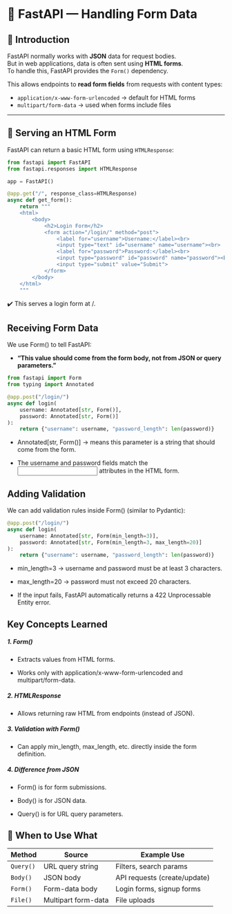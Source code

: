 # 📌 FastAPI — Handling Form Data

## 🔹 Introduction
FastAPI normally works with **JSON** data for request bodies.  
But in web applications, data is often sent using **HTML forms**.  
To handle this, FastAPI provides the `Form()` dependency.  

This allows endpoints to **read form fields** from requests with content types:
- `application/x-www-form-urlencoded` → default for HTML forms  
- `multipart/form-data` → used when forms include files  

---

## 🚀 Serving an HTML Form
FastAPI can return a basic HTML form using `HTMLResponse`:

```python
from fastapi import FastAPI
from fastapi.responses import HTMLResponse

app = FastAPI()

@app.get("/", response_class=HTMLResponse)
async def get_form():
    return """
    <html>
        <body>
            <h2>Login Form</h2>
            <form action="/login/" method="post">
                <label for="username">Username:</label><br>
                <input type="text" id="username" name="username"><br>
                <label for="password">Password:</label><br>
                <input type="password" id="password" name="password"><br><br>
                <input type="submit" value="Submit">
            </form>
        </body>
    </html>
    """
 ```
✔️ This serves a login form at /.

##  Receiving Form Data
We use Form() to tell FastAPI:
* **“This value should come from the form body, not from JSON or query parameters.”**

```python
from fastapi import Form
from typing import Annotated

@app.post("/login/")
async def login(
    username: Annotated[str, Form()], 
    password: Annotated[str, Form()]
):
    return {"username": username, "password_length": len(password)}
```
* Annotated[str, Form()] → means this parameter is a string that should come from the form.

* The username and password fields match the <input name=""> attributes in the HTML form.

## Adding Validation
We can add validation rules inside Form() (similar to Pydantic):

```python
@app.post("/login/")
async def login(
    username: Annotated[str, Form(min_length=3)], 
    password: Annotated[str, Form(min_length=3, max_length=20)]
):
    return {"username": username, "password_length": len(password)}
```
* min_length=3 → username and password must be at least 3 characters.

* max_length=20 → password must not exceed 20 characters.

* If the input fails, FastAPI automatically returns a 422 Unprocessable Entity error.

## Key Concepts Learned
##### 1. Form()
* Extracts values from HTML forms.

* Works only with application/x-www-form-urlencoded and multipart/form-data.

##### 2. HTMLResponse
* Allows returning raw HTML from endpoints (instead of JSON).

##### 3. Validation with Form()
* Can apply min_length, max_length, etc. directly inside the form definition.

##### 4. Difference from JSON
* Form() is for form submissions.

* Body() is for JSON data.

* Query() is for URL query parameters.


## 🔹 When to Use What

| Method   | Source              | Example Use              |
|----------|---------------------|--------------------------|
| `Query()` | URL query string    | Filters, search params   |
| `Body()`  | JSON body           | API requests (create/update) |
| `Form()`  | Form-data body      | Login forms, signup forms |
| `File()`  | Multipart form-data | File uploads             |


